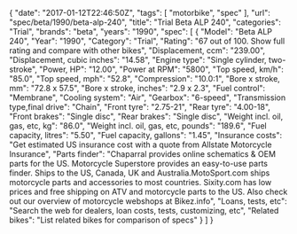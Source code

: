 {
    "date": "2017-01-12T22:46:50Z",
    "tags": [
        "motorbike",
        "spec"
    ],
    "url": "spec\/beta\/1990\/beta-alp-240",
    "title": "Trial Beta ALP 240",
    "categories": "Trial",
    "brands": "beta",
    "years": "1990",
    "spec": [
        {
            "Model": "Beta ALP 240",
            "Year": "1990",
            "Category": "Trial",
            "Rating": "67 out of 100. Show full rating and compare with other bikes",
            "Displacement, ccm": "239.00",
            "Displacement, cubic inches": "14.58",
            "Engine type": "Single cylinder, two-stroke",
            "Power, HP": "12.00",
            "Power at RPM": "5800",
            "Top speed, km\/h": "85.0",
            "Top speed, mph": "52.8",
            "Compression": "10.0:1",
            "Bore x stroke, mm": "72.8 x 57.5",
            "Bore x stroke, inches": "2.9 x 2.3",
            "Fuel control": "Membrane",
            "Cooling system": "Air",
            "Gearbox": "6-speed",
            "Transmission type,final drive": "Chain",
            "Front tyre": "2.75-21",
            "Rear tyre": "4.00-18",
            "Front brakes": "Single disc",
            "Rear brakes": "Single disc",
            "Weight incl. oil, gas, etc, kg": "86.0",
            "Weight incl. oil, gas, etc, pounds": "189.6",
            "Fuel capacity, litres": "5.50",
            "Fuel capacity, gallons": "1.45",
            "Insurance costs": "Get estimated US insurance cost with a quote from Allstate Motorcycle Insurance",
            "Parts finder": "Chaparral provides online schematics & OEM parts for the US.   Motorcycle Superstore provides an easy-to-use parts finder. Ships to the US, Canada, UK and Australia.MotoSport.com ships motorcycle parts and accessories to most countries.    Sixity.com has low prices and free shipping on ATV and motorcycle parts to the US. Also check out our overview of motorcycle webshops at Bikez.info",
            "Loans, tests, etc": "Search the web for dealers, loan costs, tests, customizing, etc",
            "Related bikes": "List related bikes for comparison of specs"
        }
    ]
}